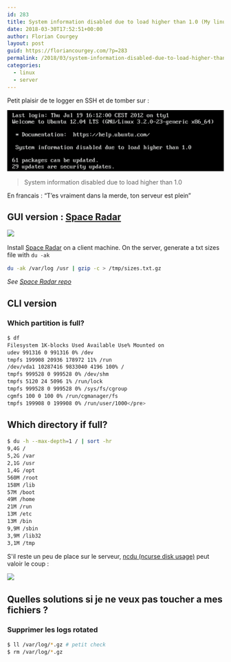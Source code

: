 ```yaml
---
id: 283
title: System information disabled due to load higher than 1.0 (My linux server is full !)
date: 2018-03-30T17:52:51+00:00
author: Florian Courgey
layout: post
guid: https://floriancourgey.com/?p=283
permalink: /2018/03/system-information-disabled-due-to-load-higher-than-1-0-my-linux-server-is-full/
categories:
  - linux
  - server
---
```

Petit plaisir de te logger en SSH et de tomber sur :

![](/assets/images/2018/03/Image-166.png)
> System information disabled due to load higher than 1.0

En francais : &#8220;T&#8217;es vraiment dans la merde, ton serveur est plein&#8221;

## GUI version : [Space Radar](https://github.com/zz85/space-radar)

![](https://cloud.githubusercontent.com/assets/314997/11022585/5c847364-869d-11e5-8079-0a16e7d747e4.gif)

Install [Space Radar](https://github.com/zz85/space-radar) on a client machine. On the server, generate a txt sizes file with `du -ak`
```sh
du -ak /var/log /usr | gzip -c > /tmp/sizes.txt.gz
```

*See [Space Radar repo](https://github.com/zz85/space-radar#reading-from-a-file-)*

## CLI version

### Which partition is full?

```bash
$ df
Filesystem 1K-blocks Used Available Use% Mounted on
udev 991316 0 991316 0% /dev
tmpfs 199908 20936 178972 11% /run
/dev/vda1 10287416 9833040 4196 100% /
tmpfs 999528 0 999528 0% /dev/shm
tmpfs 5120 24 5096 1% /run/lock
tmpfs 999528 0 999528 0% /sys/fs/cgroup
cgmfs 100 0 100 0% /run/cgmanager/fs
tmpfs 199908 0 199908 0% /run/user/1000</pre>
```

## Which directory if full?

```bash
$ du -h --max-depth=1 / | sort -hr
9,4G /
5,2G /var
2,1G /usr
1,4G /opt
560M /root
158M /lib
57M /boot
49M /home
21M /run
13M /etc
13M /bin
9,9M /sbin
3,9M /lib32
3,1M /tmp
```

S'il reste un peu de place sur le serveur, [ncdu (ncurse disk usage)](https://dev.yorhel.nl/ncdu/scr) peut valoir le coup :

![](https://i1.wp.com/dev.yorhel.nl/img/ncduinfo-2.png)

## Quelles solutions si je ne veux pas toucher a mes fichiers ?

### Supprimer les logs rotated

```bash
$ ll /var/log/*.gz # petit check
$ rm /var/log/*.gz
```
